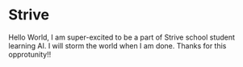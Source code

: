 # Strive

Hello World,
I am super-excited to be a part of Strive school student learning AI. I will storm the world when I am done.
Thanks for this opprotunity!!
